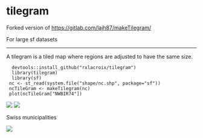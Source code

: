 # tilegram

Forked version of https://gitlab.com/lajh87/makeTilegram/

For large sf datasets

-----

A tilegram is a tiled map where regions are adjusted to have the same size.

```
  devtools::install_github("rxlacroix/tilegram")
  library(tilegram)
  library(sf)
 nc <- st_read(system.file("shape/nc.shp", package="sf"))
 ncTileGram <- makeTilegram(nc)
 plot(ncTileGram["NWBIR74"])

```

![](https://i.ibb.co/S7c79Nd/Screenshot-from-2019-06-15-18-19-37.png)
![](https://i.ibb.co/w7hQBX9/Screenshot-from-2019-06-15-18-20-30.png)

Swiss municipalities

![](https://i.ibb.co/TYVxcPQ/Screenshot-from-2019-06-15-18-16-54.png)

